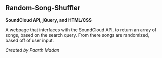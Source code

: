 Random-Song-Shuffler
---------------------------------------------------------------------------------------
**SoundCloud API, jQuery, and HTML/CSS**

A webpage that interfaces with the SoundCloud API, to return an array of songs, based on the search query. From there
songs are randomized, based off of user input.

*Created by Paarth Madan*

